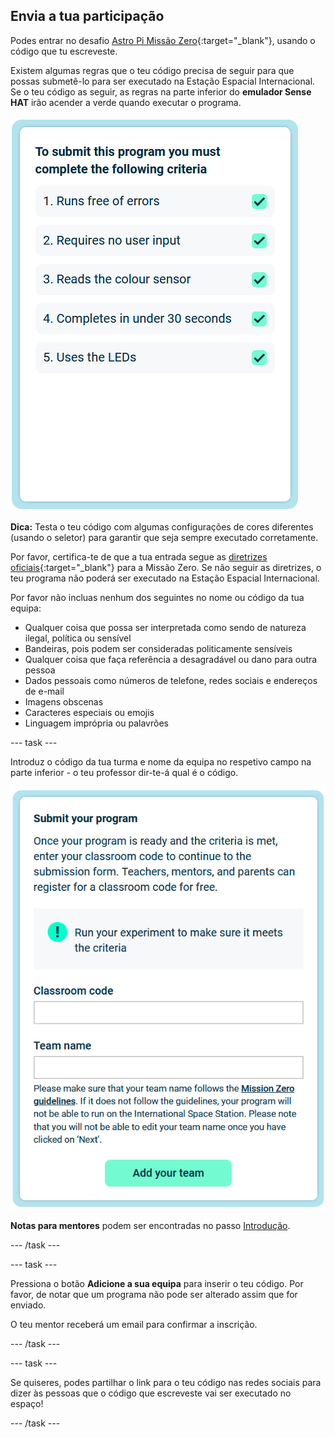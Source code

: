 ## Envia a tua participação

Podes entrar no desafio [Astro Pi Missão Zero](https://astro-pi.org/mission-zero){:target="_blank"}, usando o código que tu escreveste.

Existem algumas regras que o teu código precisa de seguir para que possas submetê-lo para ser executado na Estação Espacial Internacional. Se o teu código as seguir, as regras na parte inferior do **emulador Sense HAT** irão acender a verde quando executar o programa.

![A página da Missão Zero que mostra os critérios de verificação de entradas.](images/rules.png)

**Dica:** Testa o teu código com algumas configurações de cores diferentes (usando o seletor) para garantir que seja sempre executado corretamente.

Por favor, certifica-te de que a tua entrada segue as [diretrizes oficiais](https://astro-pi.org/mission-zero/guidelines){:target="_blank"} para a Missão Zero. Se não seguir as diretrizes, o teu programa não poderá ser executado na Estação Espacial Internacional.

Por favor não incluas nenhum dos seguintes no nome ou código da tua equipa:

+ Qualquer coisa que possa ser interpretada como sendo de natureza ilegal, política ou sensível
+ Bandeiras, pois podem ser consideradas politicamente sensíveis
+ Qualquer coisa que faça referência a desagradável ou dano para outra pessoa
+ Dados pessoais como números de telefone, redes sociais e endereços de e-mail
+ Imagens obscenas
+ Caracteres especiais ou emojis
+ Linguagem imprópria ou palavrões

--- task ---

Introduz o código da tua turma e nome da equipa no respetivo campo na parte inferior - o teu professor dir-te-á qual é o código.

![Formulário de submissão de código de sala de aula e nome da equipa](images/submission.png)

**Notas para mentores** podem ser encontradas no passo [Introdução](https://projects.raspberrypi.org/en/projects/astro-pi-mission-zero/0).

--- /task ---

--- task ---

Pressiona o botão **Adicione a sua equipa** para inserir o teu código. Por favor, de notar que um programa não pode ser alterado assim que for enviado.

O teu mentor receberá um email para confirmar a inscrição.

--- /task ---

--- task ---

Se quiseres, podes partilhar o link para o teu código nas redes sociais para dizer às pessoas que o código que escreveste vai ser executado no espaço!

--- /task ---
